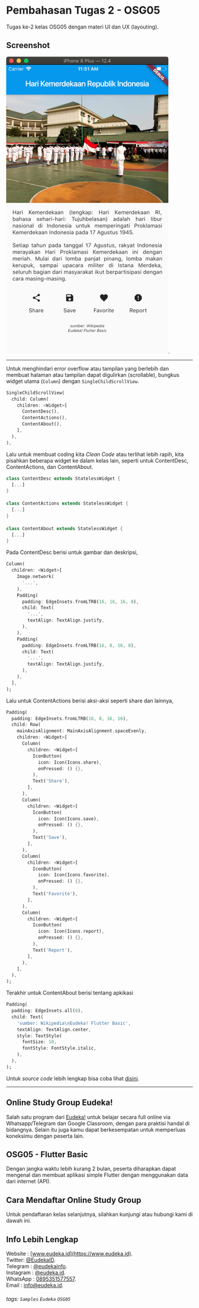 # Pembahasan Tugas 2 - OSG05
Tugas ke-2 kelas OSG05 dengan materi UI dan UX (layouting).

## Screenshot
![](/docs/screenshot.png).

---

Untuk menghindari error overflow atau tampilan yang berlebih dan membuat halaman atau tampilan dapat digulirkan (scrollable), bungkus widget utama (`Column`) dengan `SingleChildScrollView`.

```dart
SingleChildScrollView(
  child: Column(
    children: <Widget>[
      ContentDesc(),
      ContentActions(),
      ContentAbout(),
    ],
  ),
),
```

Lalu untuk membuat coding kita _Clean Code_ atau terlihat lebih rapih, kita pisahkan beberapa widget ke dalam kelas lain, seperti untuk ContentDesc, ContentActions, dan ContentAbout. 

```dart
class ContentDesc extends StatelessWidget {
  [...]
}

class ContentActions extends StatelessWidget {
  [...]
}

class ContentAbout extends StatelessWidget {
  [...]
}
```

Pada ContentDesc berisi untuk gambar dan deskripsi,

```dart
Column(
  children: <Widget>[
    Image.network(
      '...',
    ),
    Padding(
      padding: EdgeInsets.fromLTRB(16, 16, 16, 8),
      child: Text(
        '...',
        textAlign: TextAlign.justify,
      ),
    ),
    Padding(
      padding: EdgeInsets.fromLTRB(16, 8, 16, 8),
      child: Text(
        '...',
        textAlign: TextAlign.justify,
      ),
    ),
  ],
);
```

Lalu untuk ContentActions berisi aksi-aksi seperti share dan lainnya,

```dart
Padding(
  padding: EdgeInsets.fromLTRB(16, 8, 16, 16),
  child: Row(
    mainAxisAlignment: MainAxisAlignment.spaceEvenly,
    children: <Widget>[
      Column(
        children: <Widget>[
          IconButton(
            icon: Icon(Icons.share),
            onPressed: () {},
          ),
          Text('Share'),
        ],
      ),
      Column(
        children: <Widget>[
          IconButton(
            icon: Icon(Icons.save),
            onPressed: () {},
          ),
          Text('Save'),
        ],
      ),
      Column(
        children: <Widget>[
          IconButton(
            icon: Icon(Icons.favorite),
            onPressed: () {},
          ),
          Text('Favorite'),
        ],
      ),
      Column(
        children: <Widget>[
          IconButton(
            icon: Icon(Icons.report),
            onPressed: () {},
          ),
          Text('Report'),
        ],
      ),
    ],
  ),
);
```

Terakhir untuk ContentAbout berisi tentang apkikasi

```dart
Padding(
  padding: EdgeInsets.all(8),
  child: Text(
    'sumber: Wikipedia\nEudeka! Flutter Basic',
    textAlign: TextAlign.center,
    style: TextStyle(
      fontSize: 10,
      fontStyle: FontStyle.italic,
    ),
  ),
);
```

Untuk _source code_ lebih lengkap bisa coba lihat [disini](/lib/main.dart).

---

## Online Study Group Eudeka!
Salah satu program dari [Eudeka!](https://www.eudeka.id) untuk belajar secara full online via Whatsapp/Telegram dan Google Classroom, dengan para praktisi handal di bidangnya. Selain itu juga kamu dapat berkesempatan untuk memperluas koneksimu dengan peserta lain.

## OSG05 - Flutter Basic
Dengan jangka waktu lebih kurang 2 bulan, peserta diharapkan dapat mengenal dan membuat aplikasi simple Flutter dengan menggunakan data dari internet (API).

## Cara Mendaftar Online Study Group
Untuk pendaftaran kelas selanjutnya, silahkan kunjungi atau hubungi kami di dawah ini.

## Info Lebih Lengkap
Website : [www.eudeka.id](https://www.eudeka.id).  
Twitter: [@EudekaID](https://twitter.com/EudekaID).  
Telegram : [@eudekainfo](https://t.me/eudekainfo).  
Instagram : [@eudeka.id](https://instagram.com/eudeka.id).  
WhatsApp : [0895351577557](https://wa.me/62895351577557).  
Email : [info@eudeka.id](mailto:info@eudeka.id).  

###### tags: `Samples` `Eudeka` `OSG05`
